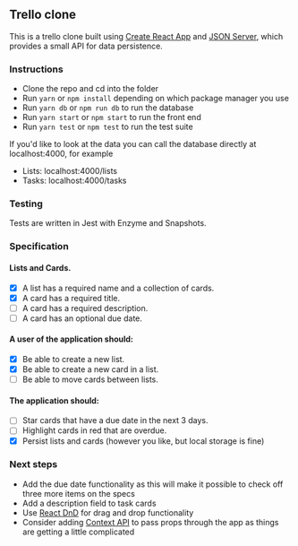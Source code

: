 ## Trello clone

This is a trello clone built using [Create React App](https://github.com/facebook/create-react-app) and [JSON Server](https://github.com/typicode/json-server), which provides a small API for data persistence.

### Instructions
- Clone the repo and cd into the folder
- Run `yarn` or `npm install` depending on which package manager you use
- Run `yarn db` or `npm run db` to run the database
- Run `yarn start` or `npm start` to run the front end
- Run `yarn test` or `npm test` to run the test suite

If you'd like to look at the data you can call the database directly at localhost:4000, for example
- Lists: localhost:4000/lists
- Tasks: localhost:4000/tasks

### Testing
Tests are written in Jest with Enzyme and Snapshots.

### Specification
#### Lists and Cards.
- [x] A list has a required name and a collection of cards.
- [x] A card has a required title.
- [ ] A card has a required description.
- [ ] A card has an optional due date.
#### A user of the application should:
- [x] Be able to create a new list.
- [x] Be able to create a new card in a list.
- [ ] Be able to move cards between lists.
#### The application should:
- [ ] Star cards that have a due date in the next 3 days.
- [ ] Highlight cards in red that are overdue.
- [x] Persist lists and cards (however you like, but local storage is fine)

### Next steps
- Add the due date functionality as this will make it possible to check off three more items on the specs
- Add a description field to task cards
- Use [React DnD](https://github.com/react-dnd/react-dnd) for drag and drop functionality
- Consider adding [Context API](https://reactjs.org/docs/context.html) to pass props through the app as things are getting a little complicated
